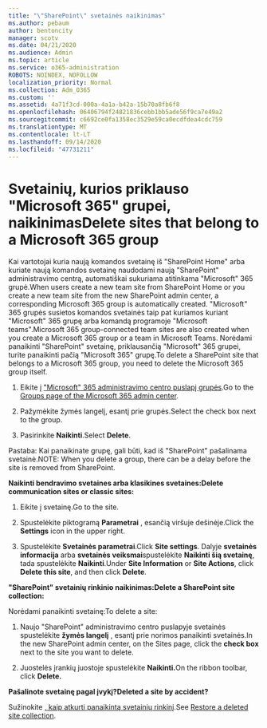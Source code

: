 ```yaml
---
title: "\"SharePoint\" svetainės naikinimas"
ms.author: pebaum
author: bentoncity
manager: scotv
ms.date: 04/21/2020
ms.audience: Admin
ms.topic: article
ms.service: o365-administration
ROBOTS: NOINDEX, NOFOLLOW
localization_priority: Normal
ms.collection: Adm_O365
ms.custom: ''
ms.assetid: 4a71f3cd-000a-4a1a-b42a-15b70a8fb6f8
ms.openlocfilehash: 06406794f24821836cebb1bb5ade56f9ca7e49a2
ms.sourcegitcommit: c6692ce0fa1358ec3529e59ca0ecdfdea4cdc759
ms.translationtype: MT
ms.contentlocale: lt-LT
ms.lasthandoff: 09/14/2020
ms.locfileid: "47731211"
---
```

# <a name="delete-sites-that-belong-to-a-microsoft-365-group"></a><span data-ttu-id="c860e-102">Svetainių, kurios priklauso "Microsoft 365" grupei, naikinimas</span><span class="sxs-lookup"><span data-stu-id="c860e-102">Delete sites that belong to a Microsoft 365 group</span></span>

<span data-ttu-id="c860e-103">Kai vartotojai kuria naują komandos svetainę iš "SharePoint Home" arba kuriate naują komandos svetainę naudodami naują "SharePoint" administravimo centrą, automatiškai sukuriama atitinkama "Microsoft" 365 grupė.</span><span class="sxs-lookup"><span data-stu-id="c860e-103">When users create a new team site from SharePoint Home or you create a new team site from the new SharePoint admin center, a corresponding Microsoft 365 group is automatically created.</span></span> <span data-ttu-id="c860e-104">"Microsoft" 365 grupės susietos komandos svetainės taip pat kuriamos kuriant "Microsoft" 365 grupę arba komandą programoje "Microsoft teams".</span><span class="sxs-lookup"><span data-stu-id="c860e-104">Microsoft 365 group-connected team sites are also created when you create a Microsoft 365 group or a team in Microsoft Teams.</span></span> <span data-ttu-id="c860e-105">Norėdami panaikinti "SharePoint" svetainę, priklausančią "Microsoft" 365 grupei, turite panaikinti pačią "Microsoft 365" grupę.</span><span class="sxs-lookup"><span data-stu-id="c860e-105">To delete a SharePoint site that belongs to a Microsoft 365 group, you need to delete the Microsoft 365 group itself.</span></span> 
  
1. <span data-ttu-id="c860e-106">Eikite į ["Microsoft" 365 administravimo centro puslapį grupės](https://portal.office.com/adminportal/home#/groups).</span><span class="sxs-lookup"><span data-stu-id="c860e-106">Go to the [Groups page of the Microsoft 365 admin center](https://portal.office.com/adminportal/home#/groups).</span></span>
    
2. <span data-ttu-id="c860e-107">Pažymėkite žymės langelį, esantį prie grupės.</span><span class="sxs-lookup"><span data-stu-id="c860e-107">Select the check box next to the group.</span></span>
    
3. <span data-ttu-id="c860e-108">Pasirinkite **Naikinti**.</span><span class="sxs-lookup"><span data-stu-id="c860e-108">Select **Delete**.</span></span>
    
<span data-ttu-id="c860e-109">Pastaba: Kai panaikinate grupę, gali būti, kad iš "SharePoint" pašalinama svetainė.</span><span class="sxs-lookup"><span data-stu-id="c860e-109">NOTE: When you delete a group, there can be a delay before the site is removed from SharePoint.</span></span>
  
<span data-ttu-id="c860e-110">**Naikinti bendravimo svetaines arba klasikines svetaines:**</span><span class="sxs-lookup"><span data-stu-id="c860e-110">**Delete communication sites or classic sites:**</span></span>

1. <span data-ttu-id="c860e-111">Eikite į svetainę.</span><span class="sxs-lookup"><span data-stu-id="c860e-111">Go to the site.</span></span>
  
2. <span data-ttu-id="c860e-112">Spustelėkite piktogramą **Parametrai** , esančią viršuje dešinėje.</span><span class="sxs-lookup"><span data-stu-id="c860e-112">Click the **Settings** icon in the upper right.</span></span> 
  
3. <span data-ttu-id="c860e-113">Spustelėkite **Svetainės parametrai**.</span><span class="sxs-lookup"><span data-stu-id="c860e-113">Click **Site settings**.</span></span> <span data-ttu-id="c860e-114">Dalyje **svetainės informacija** arba **svetainės veiksmai**spustelėkite **Naikinti šią svetainę**, tada spustelėkite **Naikinti**.</span><span class="sxs-lookup"><span data-stu-id="c860e-114">Under **Site Information** or **Site Actions**, click **Delete this site**, and then click **Delete**.</span></span>
  
<span data-ttu-id="c860e-115">**"SharePoint" svetainių rinkinio naikinimas:**</span><span class="sxs-lookup"><span data-stu-id="c860e-115">**Delete a SharePoint site collection:**</span></span>

<span data-ttu-id="c860e-116">Norėdami panaikinti svetainę:</span><span class="sxs-lookup"><span data-stu-id="c860e-116">To delete a site:</span></span>
  
1. <span data-ttu-id="c860e-117">Naujo "SharePoint" administravimo centro puslapyje svetainės spustelėkite **žymės langelį** , esantį prie norimos panaikinti svetainės.</span><span class="sxs-lookup"><span data-stu-id="c860e-117">In the new SharePoint admin center, on the Sites page, click the **check box** next to the site you want to delete.</span></span> 
    
2. <span data-ttu-id="c860e-118">Juostelės įrankių juostoje spustelėkite **Naikinti.**</span><span class="sxs-lookup"><span data-stu-id="c860e-118">On the ribbon toolbar, click **Delete.**</span></span>
    
<span data-ttu-id="c860e-119">**Pašalinote svetainę pagal įvykį?**</span><span class="sxs-lookup"><span data-stu-id="c860e-119">**Deleted a site by accident?**</span></span>

<span data-ttu-id="c860e-120">Sužinokite [, kaip atkurti panaikintą svetainių rinkinį](https://go.microsoft.com/fwlink/?linkid=867660).</span><span class="sxs-lookup"><span data-stu-id="c860e-120">See [Restore a deleted site collection](https://go.microsoft.com/fwlink/?linkid=867660).</span></span>
  

